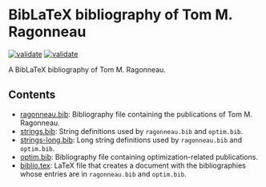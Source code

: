 # BibLaTeX bibliography of Tom M. Ragonneau

[![validate](https://github.com/ragonneau/ragonneau-bib/actions/workflows/validate.yml/badge.svg)](https://github.com/ragonneau/ragonneau-bib/actions/workflows/validate.yml)
[![validate](https://github.com/ragonneau/ragonneau-bib/actions/workflows/build.yml/badge.svg)](https://github.com/ragonneau/ragonneau-bib/actions/workflows/build.yml)

A BibLaTeX bibliography of Tom M. Ragonneau.

## Contents

- [ragonneau.bib](https://github.com/ragonneau/ragonneau-bib/blob/main/ragonneau.bib): Bibliography file containing the publications of Tom M. Ragonneau.
- [strings.bib](https://github.com/ragonneau/ragonneau-bib/blob/main/strings.bib): String definitions used by `ragonneau.bib` and `optim.bib`.
- [strings-long.bib](https://github.com/ragonneau/ragonneau-bib/blob/main/strings-long.bib): Long string definitions used by `ragonneau.bib` and `optim.bib`.
- [optim.bib](https://github.com/ragonneau/ragonneau-bib/blob/main/optim.bib): Bibliography file containing optimization-related publications.
- [biblio.tex](https://github.com/ragonneau/ragonneau-bib/blob/main/biblio.tex): LaTeX file that creates a document with the bibliographies whose entries are in `ragonneau.bib` and `optim.bib`.
